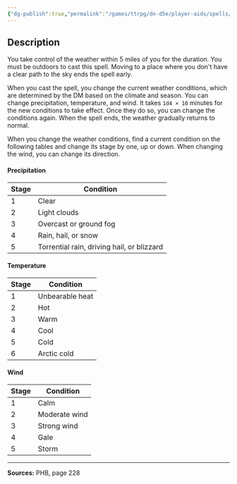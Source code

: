 ```yaml
---
{"dg-publish":true,"permalink":"/games/ttrpg/dn-d5e/player-aids/spells/level-8/control-weather/","tags":["ttrpg/dnd/5e","verbal","somatic","material","concentration","spell"],"noteIcon":""}
---
```



## Description
You take control of the weather within 5 miles of you for the duration.
You must be outdoors to cast this spell.
Moving to a place where you don't have a clear path to the sky ends the spell early.

When you cast the spell, you change the current weather conditions, which are determined by the DM based on the climate and season.
You can change precipitation, temperature, and wind.
It takes `1d4 × 10` minutes for the new conditions to take effect.
Once they do so, you can change the conditions again.
When the spell ends, the weather gradually returns to normal.

When you change the weather conditions, find a current condition on the following tables and change its stage by one, up or down.
When changing the wind, you can change its direction.

#### Precipitation
| Stage | Condition |
|-----|-----|
| 1 | Clear |
| 2 | Light clouds |
| 3 | Overcast or ground fog |
| 4 | Rain, hail, or snow |
| 5 | Torrential rain, driving hail, or blizzard |

#### Temperature
| Stage | Condition |
|-----|-----|
| 1 | Unbearable heat |
| 2 | Hot |
| 3 | Warm |
| 4 | Cool |
| 5 | Cold |
| 6 | Arctic cold |

#### Wind
| Stage | Condition |
|-----|-----|
| 1 | Calm |
| 2 | Moderate wind |
| 3 | Strong wind |
| 4 | Gale |
| 5 | Storm |

---

**Sources:** PHB, page 228
